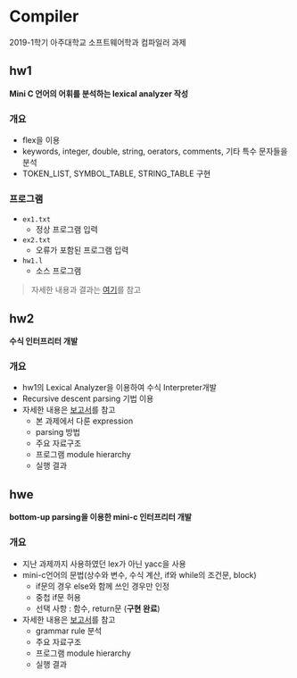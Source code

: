 # Compiler
2019-1학기 아주대학교 소프트웨어학과 컴파일러 과제

## hw1
**Mini C 언어의 어휘를 분석하는 lexical analyzer 작성**

### 개요
- flex을 이용
- keywords, integer, double, string, oerators, comments, 기타 특수 문자들을 분석
- TOKEN_LIST, SYMBOL_TABLE, STRING_TABLE 구현

### 프로그램
- `ex1.txt`
  * 정상 프로그램 입력
- `ex2.txt`
  * 오류가 포함된 프로그램 입력
- `hw1.l`
  * 소스 프로그램
  
> 자세한 내용과 결과는 [여기](https://github.com/surin-0/Compiler/blob/master/hw1/hw1_201720723_report.pdf)를 참고

## hw2
**수식 인터프리터 개발**
### 개요
- hw1의 Lexical Analyzer을 이용하여 수식 Interpreter개발
- Recursive descent parsing 기법 이용
- 자세한 내용은 [보고서](https://github.com/surin-0/Compiler/blob/master/hw2/hw2_201720723_report.pdf)를 참고
  * 본 과제에서 다룬 expression
  * parsing 방법
  * 주요 자료구조
  * 프로그램 module hierarchy
  * 실행 결과

## hwe
**bottom-up parsing을 이용한 mini-c 인터프리터 개발**

### 개요
- 지난 과제까지 사용하였던 lex가 아닌 yacc을 사용
- mini-c언어의 문법(상수와 변수, 수식 계산, if와 while의 조건문, block)
  * if문의 경우 else와 함께 쓰인 경우만 인정
  * 중첩 if문 허용
  * 선택 사항 : 함수, return문 (**구현 완료**)
- 자세한 내용은 [보고서](https://github.com/surin-0/Compiler/blob/master/hw2/hw2_201720723_report.pdf)를 참고
  * grammar rule 분석
  * 주요 자료구조
  * 프로그램 module hierarchy
  * 실행 결과
